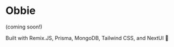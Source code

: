 <!-- @format -->

# Obbie

(coming soon!)

Built with Remix.JS, Prisma, MongoDB, Tailwind CSS, and NextUI 💌
